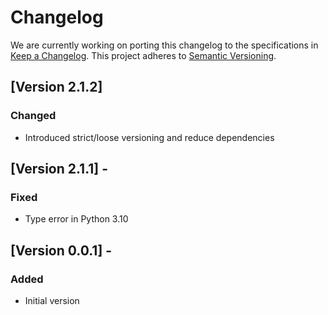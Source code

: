 # Changelog

We are currently working on porting this changelog to the specifications in
[Keep a Changelog](https://keepachangelog.com/en/1.0.0/).
This project adheres to [Semantic Versioning](https://semver.org/spec/v2.0.0.html).

## [Version 2.1.2]

### Changed
* Introduced strict/loose versioning and reduce dependencies

## [Version 2.1.1] -

### Fixed
* Type error in Python 3.10


## [Version 0.0.1] -

### Added
* Initial version
